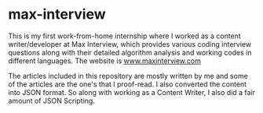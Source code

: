 # max-interview
This is my first work-from-home internship where I worked as a content writer/developer at Max Interview, which provides various coding interview questions along with their detailed algorithm analysis and working codes in different languages.
The website is www.maxinterview.com 

The articles included in this repository are mostly written by me and some of the articles are the one's that I proof-read. I also converted the content into JSON format.
So along with working as a Content Writer, I also did a fair amount of JSON Scripting.
